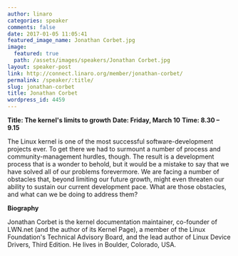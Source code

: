 ```yaml
---
author: linaro
categories: speaker
comments: false
date: 2017-01-05 11:05:41
featured_image_name: Jonathan Corbet.jpg
image:
  featured: true
  path: /assets/images/speakers/Jonathan Corbet.jpg
layout: speaker-post
link: http://connect.linaro.org/member/jonathan-corbet/
permalink: /speaker/:title/
slug: jonathan-corbet
title: Jonathan Corbet
wordpress_id: 4459
---
```


**Title: The kernel's limits to growth**
**Date: Friday, March 10**
**Time: 8.30 – 9.15**



The Linux kernel is one of the most successful software-development projects ever. To get there we had to surmount a number of process and community-management hurdles, though. The result is a development process that is a wonder to behold, but it would be a mistake to say that we have solved all of our problems forevermore. We are facing a number of obstacles that, beyond limiting our future growth, might even threaten our ability to sustain our current development pace. What are those obstacles, and what can we be doing to address them?



**Biography**

Jonathan Corbet is the kernel documentation maintainer, co-founder of LWN.net (and the author of its Kernel Page), a member of the Linux Foundation's Technical Advisory Board, and the lead author of Linux Device Drivers, Third Edition. He lives in Boulder, Colorado, USA.